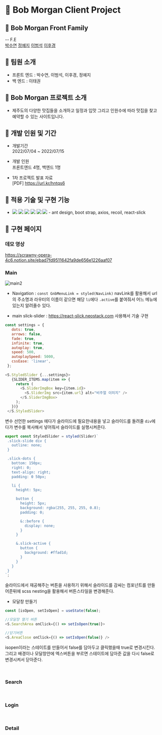 # 🍊 Bob Morgan Client Project

## 🍊 Bob Morgan Front Family

-- F.E<br />
[박수연](https://github.com/dduddu92)
[정예지]()
[이범석]()
[이후경](https://github.com/kyungbaa)

## 🍊 팀원 소개

- 프론트 엔드 : 박수연, 이범석, 이후경, 정예지
- 백 엔드 : 이태권
  </br>

## 🍊 Bob Morgan 프로젝트 소개

- 제주도의 다양한 맛집들을 소개하고 일정과 입맛 그리고 인원수에 따라 맛집을 찾고 예약할 수 있는 사이트입니다.
  </br>

## 🍊 개발 인원 및 기간

- 개발기간<br />2022/07/04 ~ 2022/07/15
- 개발 인원<br />프론트엔드 4명, 백엔드 1명

- 1차 프로젝트 발표 자료<br />
  [PDF] https://url.kr/hntqs6

## 🍊 적용 기술 및 구현 기능

- <img src="https://img.shields.io/badge/HTML-E34F26?style=for-the-badge&logo=HTML5&logoColor=white"> <img src="https://img.shields.io/badge/CSS-1572B6?style=for-the-badge&logo=CSS3&logoColor=white"> <img src="https://img.shields.io/badge/JavaScript-F7DF1E?style=for-the-badge&logo=JavaScript&logoColor=white"> <img src="https://img.shields.io/badge/React-61DAFB?style=for-the-badge&logo=React&logoColor=white"> <img src="https://img.shields.io/badge/React_Router-CA4245?style=for-the-badge&logo=React Router&logoColor=white"> <img src="https://img.shields.io/badge/Styled_Components-DB7093?style=for-the-badge&logo=Styled Components&logoColor=white"> - ant design, boot strap, axios, recoil, react-slick
  </br>

## 🍊 구현 페이지

### 데모 영상

https://scrawny-opera-4c6.notion.site/ebad7fd9511642fa9de656e1226aaf07
<br />

### Main
![main2](https://user-images.githubusercontent.com/99022588/180638257-4f79ad17-9bdd-48fe-bac9-234598a1e10b.gif)

- Navigation
 : `const GnbMenuLink = styled(NavLink)` navLink를 활용해서 url의 주소명과 라우터의 이름이 같으면 해당 `li`에다 `.active`를 붙여줘서 어느 메뉴에 있는지 알려줄수 있다.

- main slick-slider
 : https://react-slick.neostack.com 사용해서 기술 구현
 ``` javascript
 const settings = {
    dots: true,
    arrows: false,
    fade: true,
    infinite: true,
    autoplay: true,
    speed: 500,
    autoplaySpeed: 5000,
    cssEase: 'linear',
  };
  
 <S.StyledSlider {...settings}>
    {SLIDER_ITEMS.map(item => {
      return (
        <S.SliderImgBox key={item.id}>
          <S.SliderImg src={item.url} alt="비주얼 이미지" />
        </S.SliderImgBox>
      );
    })}
  </S.StyledSlider>
 ```
 변수 선언한 settings 에다가 슬라이드에 필요한내용을 넣고 슬라이드를 돌려줄 `div`에다가 변수를 복사해서 넣어줘서 슬라이드를 실행시켜준다.
 
 ``` javascript
 export const StyledSlider = styled(Slider)`
  .slick-slide div {
    outline: none;
  }

  .slick-dots {
    bottom: 150px;
    right: 0;
    text-align: right;
    padding: 0 50px;

    li {
      height: 5px;

      button {
        height: 5px;
        background: rgba(255, 255, 255, 0.8);
        padding: 0;

        &::before {
          display: none;
        }
      }

      &.slick-active {
        button {
          background: #ffad1d;
        }
      }
    }
  }
`;
 ```
 슬라이드에서 재공해주는 버튼을 사용하기 위해서 슬라이드를 감싸는 컴포넌트를 만들어준뒤에 scss nesting을 활용해서 버튼스타일을 변경해준다.
 
 - 모달창 만들기 <br />
  ```javascript
 const [isOpen, setIsOpen] = useState(false);
 
 //모달창 열기 버튼
  <S.SearchArea onClick={() => setIsOpen(true)}>
  
  //닫기버튼
  <S.AreaClose onClick={() => setIsOpen(false)} />
  ```
  isopen이라는 스테이트를 만들어서 false를 담아두고 클릭했을때 true로 변경시킨다. <br />
  그리고 배경이나 모달창안에 엑스버튼을 부르면 스테이트에 담아준 값을 다시 false로 변경시켜서 닫아준다.

</br>

### Search

</br>

### Login

</br>

### Detail

</br>
